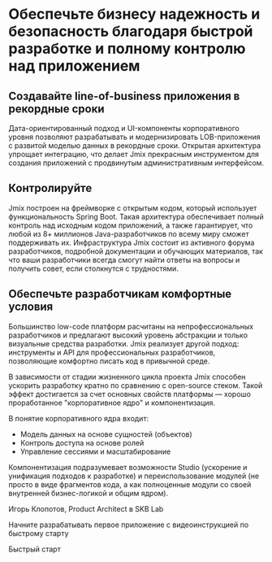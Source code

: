 # Обеспечьте бизнесу надежность и безопасность благодаря быстрой разработке и полному контролю над приложением

## Создавайте line-of-business приложения в рекордные сроки
Дата-ориентированный подход и UI-компоненты корпоративного уровня позволяют разрабатывать и модернизировать LOB-приложения с развитой моделью данных в рекордные сроки. Открытая архитектура упрощает интеграцию, что делает Jmix прекрасным инструментом для создания приложений с продвинутым административным интерфейсом.

## Контролируйте
Jmix построен на фреймворке с открытым кодом, который использует функциональность Spring Boot. Такая архитектура обеспечивает полный контроль над исходным кодом приложений, а также гарантирует, что любой из 8+ миллионов Java-разработчиков по всему миру сможет поддерживать их. Инфраструктура Jmix состоит из активного форума разработчиков, подробной документации и обучающих материалов, так что ваши разработчики всегда смогут найти ответы на вопросы и получить совет, если столкнутся с трудностями.

## Обеспечьте разработчикам комфортные условия

Большинство low-code платформ расчитаны на непрофессиональных разработчиков и предлагают высокий уровень абстракции и только визуальные средства разработки. Jmix реализует другой подход: инструменты и API для профессиональных разработчиков, позволяющие комфортно писать код в привычной среде.



В зависимости от стадии жизненного цикла проекта Jmix способен ускорить разработку кратно по сравнению с open-source стеком. Такой эффект достигается за счет основных свойств платформы — хорошо проработанное "корпоративное ядро" и компонентизация.

В понятие корпоративного ядра входит:

- Модель данных на основе сущностей (объектов)
- Контроль доступа на основе ролей
- Управление сессиями и масштабирование

Компонентизация подразумевает возможности Studio (ускорение и унификация подходов к разработке) и переиспользование модулей (не просто в виде фрагментов кода, а как полноценные модули со своей внутренней бизнес-логикой и общим ядром).

Игорь Клопотов, Product Architect в SKB Lab


Начните разрабатывать первое приложение с видеоинструкцией по быстрому старту

Быстрый старт
